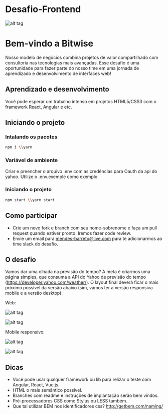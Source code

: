 # Desafio-Frontend

![alt tag](https://s3-us-west-1.amazonaws.com/1sti/1sti-transformacao.png)

# Bem-vindo a Bitwise 

Nosso modelo de negócios combina projetos de valor compartilhado com consultoria nas tecnologias mais avançadas. Esse desafio é uma oportunidade para fazer parte do nosso time em uma jornada de aprendizado e desenvolvimento de interfaces web!

## Aprendizado e desenvolvimento

Você pode esperar um trabalho intenso em projetos HTML5/CSS3 com o framework React, Angular e etc. 

## Iniciando o projeto
### Intalando os pacotes
```bash
npm i \\yarn 
```
### Variável de ambiente

Criar e preencher o arquivo .env com as credências para Oauth da api do yahoo. Utilize o .env.exemple como exemplo.

### Iniciando o projeto

```bash
npm start \\yarn start 
```

## Como participar

* Crie um novo fork e branch com seu nome-sobrenome e faça um pull request quando estiver pronto. Iremos fazer code review.
* Envie um email para mendes-barreto@live.com para te adicionarmos ao time slack do desafio.

## O desafio

Vamos dar uma olhada na previsão do tempo? A meta é criarmos uma página simples, que consuma a API do Yahoo de previsão do tempo (https://developer.yahoo.com/weather/). O layout final deverá ficar o mais próximo possível da versão abaixo (sim, vamos ter a versão responsiva mobile e a versão desktop):

Web:

![alt tag](https://s3-us-west-1.amazonaws.com/1sti/desafio-desktop1.png)

![alt tag](https://s3-us-west-1.amazonaws.com/1sti/desafio-desktop2.png)

Mobile responsivo:

![alt tag](https://s3-us-west-1.amazonaws.com/1sti/desafio-mobile1.png)

![alt tag](https://s3-us-west-1.amazonaws.com/1sti/desafio-mobile2.png)

## Dicas

* Você pode usar qualquer framework ou lib para relizar o teste com  Angular, React, Vue.js.
* HTML o mais semântico possível.
* Branches com readme e instruções de implantação serão bem vindos.
* Pré-processadores CSS como Stylus ou LESS também.
* Que tal utilizar BEM nos identificadores css? http://getbem.com/naming/ 
